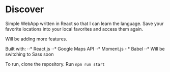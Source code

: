 # Discover
Simple WebApp written in React so that I can learn the language.
Save your favorite locations into your local favorites and access them again.

Will be adding more features.

Built with:
⋅⋅* React.js
⋅⋅* Google Maps API
⋅⋅* Moment.js
⋅⋅* Babel
⋅⋅* Will be switching to Sass soon

To run, clone the repository.
Run `npm run start`

